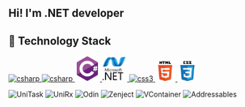 ## Hi! I'm .NET developer

## 🔧 Technology Stack

 <a href="https://www.jetbrains.com/trial-start/?build=2023300&product=RD" target="_blank" rel="noreferrer">
    <img src="https://encrypted-tbn0.gstatic.com/images?q=tbn:ANd9GcT_xmCOkMVo79nc6Xyg2nD50FCV487WDE5FQg&s" alt="csharp" width="50" height="50"/>
  </a>

   <a href="https://www.w3schools.com/cs/" target="_blank" rel="noreferrer">
    <img src="https://encrypted-tbn0.gstatic.com/images?q=tbn:ANd9GcQSlmGOuVcpiu9yOBlPAiHRGdxqF0N1wleFkg&s" alt="csharp" width="50" height="50"/>
  </a>
  
  <a href="https://www.w3schools.com/cs/" target="_blank" rel="noreferrer">
    <img src="https://raw.githubusercontent.com/devicons/devicon/master/icons/csharp/csharp-original.svg" alt="csharp" width="50" height="50"/>
  </a>
  
  <a href="https://dotnet.microsoft.com/" target="_blank" rel="noreferrer">
    <img src="https://raw.githubusercontent.com/devicons/devicon/master/icons/dot-net/dot-net-original-wordmark.svg" alt="dotnet" width="50" height="50">
    </a>
   <a href="https://learn.microsoft.com/en-us/ef/" target="_blank" rel="noreferrer">
    <img src="https://encrypted-tbn0.gstatic.com/images?q=tbn:ANd9GcQCDx1Gq9OhPHbGCw4K83O6b5jhBHRXmYLeMQ&s" alt="css3" width="40" height="40"/> 
  </a>  
    <a href="https://www.w3.org/html/" target="_blank" rel="noreferrer">
    <img src="https://raw.githubusercontent.com/devicons/devicon/master/icons/html5/html5-original-wordmark.svg" alt="html5" width="40" height="40"/>
    </a>
    <a href="https://www.w3schools.com/css/" target="_blank" rel="noreferrer">
    <img src="https://raw.githubusercontent.com/devicons/devicon/master/icons/css3/css3-original-wordmark.svg" alt="css3" width="40" height="40"/> 
  </a>  

<p></p>


![UniTask](https://img.shields.io/badge/-UniTask-grey?style=for-the-badge&logo=unitask) 
![UniRx](https://img.shields.io/badge/-UniRx-grey?style=for-the-badge&logo=unirx) 
![Odin](https://img.shields.io/badge/-Odin-grey?style=for-the-badge)
![Zenject](https://img.shields.io/badge/-Zenject-grey?style=for-the-badge&logo=zenject)
![VContainer](https://img.shields.io/badge/-VContainer-grey?style=for-the-badge&logo=vcontainer) 
![Addressables](https://img.shields.io/badge/-Addressables-grey?style=for-the-badge&logo=Addressables)
